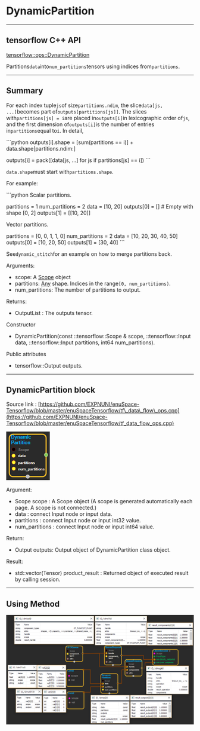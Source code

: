 # DynamicPartition

---

## tensorflow C++ API

[tensorflow::ops::DynamicPartition](https://www.tensorflow.org/api_docs/cc/class/tensorflow/ops/dynamic-partition)

Partitions`data`into`num_partitions`tensors using indices from`partitions`.

---

## Summary

For each index tuple`js`of size`partitions.ndim`, the slice`data[js, ...]`becomes part of`outputs[partitions[js]]`. The slices with`partitions[js] = i`are placed in`outputs[i]`in lexicographic order of`js`, and the first dimension of`outputs[i]`is the number of entries in`partitions`equal to`i`. In detail,

\`\`\`python outputs\[i\].shape = \[sum\(partitions == i\)\] + data.shape\[partitions.ndim:\]

outputs\[i\] = pack\(\[data\[js, ...\] for js if partitions\[js\] == i\]\) \`\`\`

`data.shape`must start with`partitions.shape`.

For example:

\`\`\`python Scalar partitions.

partitions = 1 num\_partitions = 2 data = \[10, 20\] outputs\[0\] = \[\] \# Empty with shape \[0, 2\] outputs\[1\] = \[\[10, 20\]\]

Vector partitions.

partitions = \[0, 0, 1, 1, 0\] num\_partitions = 2 data = \[10, 20, 30, 40, 50\] outputs\[0\] = \[10, 20, 50\] outputs\[1\] = \[30, 40\] \`\`\`

See`dynamic_stitch`for an example on how to merge partitions back.

Arguments:

* scope: A [Scope](https://www.tensorflow.org/api_docs/cc/class/tensorflow/scope.html#classtensorflow_1_1_scope) object
* partitions: [Any](https://www.tensorflow.org/api_docs/cc/class/tensorflow/ops/any.html#classtensorflow_1_1ops_1_1_any) shape. Indices in the range`[0, num_partitions)`.
* num\_partitions: The number of partitions to output.

Returns:

* OutputList : The outputs tensor.

Constructor

* DynamicPartition\(const ::tensorflow::Scope & scope, ::tensorflow::Input data, ::tensorflow::Input partitions, int64 num\_partitions\).

Public attributes

* tensorflow::Output outputs.

---

## DynamicPartition block

Source link : [https://github.com/EXPNUNI/enuSpace-Tensorflow/blob/master/enuSpaceTensorflow/tf\_data\_flow\_ops.cpp](https://github.com/EXPNUNI/enuSpace-Tensorflow/blob/master/enuSpaceTensorflow/tf_data_flow_ops.cpp)

![](/assets/dataflow_DynamicPartition_Symbol.png)

Argument:

* Scope scope : A Scope object \(A scope is generated automatically each page. A scope is not connected.\)
* data : connect  Input node or input data.
* partitions : connect  Input node or input int32 value.
* num\_partitions : connect  Input node or input int64 value.

Return:

* Output outputs: Output object of DynamicPartition class object.

Result:

* std::vector\(Tensor\) product\_result : Returned object of executed result by calling session.

---

## Using Method

![](/assets/dataflow_DynamicPartition_Method.png)



